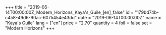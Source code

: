 +++
title = "2019-06-14T00:00:00Z_Modern_Horizons_Kaya's_Guile_[en]_false"
id = "179bd74b-c458-49d6-90ac-6075454e43dd"
date = "2019-06-14T00:00:00Z"
name = "Kaya's Guile"
lang = ["en"]
price = "2.70"
quantity = 4
foil = false
set = "Modern Horizons"
+++
